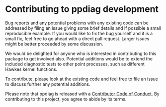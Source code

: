 # Contributing to ppdiag development

Bug reports and any potential problems with any existing code can be addressed
by filing an issue giving some brief details and if possible
a small reproducible example. If you would like to fix the bug 
yourself and it is a small fix, feel free to go ahead with a direct
pull request. Larger issues might be better proceeded by some discussion.

We would be delighted for anyone who is interested in contributing to
this package to get involved also. Potential additions would be to extend the
included diagnostic tests to other point processes, such as different
Hawkes kernel functions. 

To contribute, please look at the existing code and feel free to file
an issue to discuss further any potential additions.

Please note that ppdiag is released with a [Contributor Code of Conduct](CODE_OF_CONDUCT.md). By contributing to this project, 
you agree to abide by its terms.
